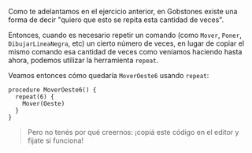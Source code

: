 Como te adelantamos en el ejercicio anterior, en Gobstones existe una forma de decir "quiero que esto se repita esta cantidad de veces".

Entonces, cuando es necesario repetir un comando (como `Mover`, `Poner`, `DibujarLineaNegra`, etc) un cierto número de veces, en lugar de copiar el mismo comando esa cantidad de veces como veníamos haciendo hasta ahora, podemos utilizar la herramienta `repeat`. 

Veamos entonces cómo quedaría `MoverOeste6` usando `repeat`:

```puppet
procedure MoverOeste6() {
  repeat(6) {
    Mover(Oeste)
  }
}
```

> Pero no tenés por qué creernos: ¡copiá este código en el editor y fijate si funciona!